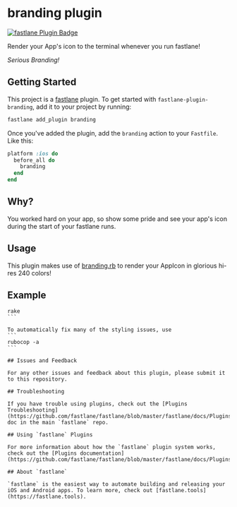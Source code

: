 # branding plugin

[![fastlane Plugin Badge](https://rawcdn.githack.com/fastlane/fastlane/master/fastlane/assets/plugin-badge.svg)](https://rubygems.org/gems/fastlane-plugin-branding)

Render your App's icon to the terminal whenever you run fastlane!

_Serious Branding!_

## Getting Started

This project is a [fastlane](https://github.com/fastlane/fastlane) plugin. To get started with `fastlane-plugin-branding`, add it to your project by running:

```bash
fastlane add_plugin branding
```

Once you've added the plugin, add the `branding` action to your `Fastfile`.
Like this:

```ruby
platform :ios do
  before_all do
    branding
  end
end
```

## Why?

You worked hard on your app, so show some pride and see your app's icon during the start of your fastlane runs.

## Usage

This plugin makes use of [branding.rb](https://github.com/snatchev/branding.rb) to render your AppIcon in glorious hi-res 240 colors!



## Example


````
rake
```

To automatically fix many of the styling issues, use 
```
rubocop -a
```

## Issues and Feedback

For any other issues and feedback about this plugin, please submit it to this repository.

## Troubleshooting

If you have trouble using plugins, check out the [Plugins Troubleshooting](https://github.com/fastlane/fastlane/blob/master/fastlane/docs/PluginsTroubleshooting.md) doc in the main `fastlane` repo.

## Using `fastlane` Plugins

For more information about how the `fastlane` plugin system works, check out the [Plugins documentation](https://github.com/fastlane/fastlane/blob/master/fastlane/docs/Plugins.md).

## About `fastlane`

`fastlane` is the easiest way to automate building and releasing your iOS and Android apps. To learn more, check out [fastlane.tools](https://fastlane.tools).
